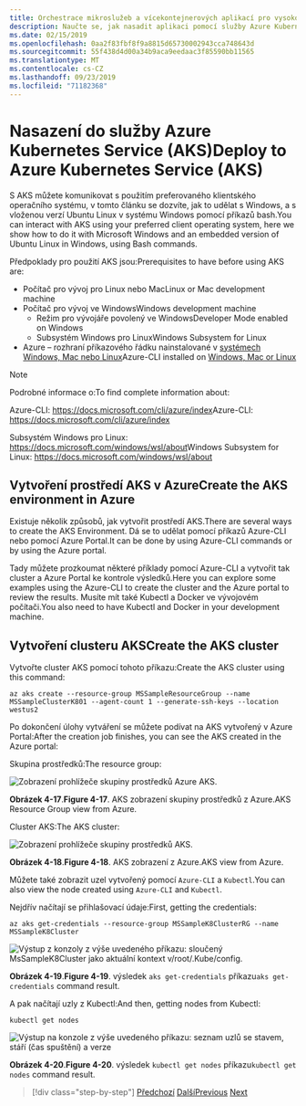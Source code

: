 ```yaml
---
title: Orchestrace mikroslužeb a vícekontejnerových aplikací pro vysokou škálovatelnost a dostupnost
description: Naučte se, jak nasadit aplikaci pomocí služby Azure Kubernetes.
ms.date: 02/15/2019
ms.openlocfilehash: 0aa2f83fbf8f9a8815d65730002943cca748643d
ms.sourcegitcommit: 55f438d4d00a34b9aca9eedaac3f85590bb11565
ms.translationtype: MT
ms.contentlocale: cs-CZ
ms.lasthandoff: 09/23/2019
ms.locfileid: "71182368"
---
```

# <a name="deploy-to-azure-kubernetes-service-aks"></a><span data-ttu-id="ea8d8-103">Nasazení do služby Azure Kubernetes Service (AKS)</span><span class="sxs-lookup"><span data-stu-id="ea8d8-103">Deploy to Azure Kubernetes Service (AKS)</span></span>

<span data-ttu-id="ea8d8-104">S AKS můžete komunikovat s použitím preferovaného klientského operačního systému, v tomto článku se dozvíte, jak to udělat s Windows, a s vloženou verzí Ubuntu Linux v systému Windows pomocí příkazů bash.</span><span class="sxs-lookup"><span data-stu-id="ea8d8-104">You can interact with AKS using your preferred client operating system, here we show how to do it with Microsoft Windows and an embedded version of Ubuntu Linux in Windows, using Bash commands.</span></span>

<span data-ttu-id="ea8d8-105">Předpoklady pro použití AKS jsou:</span><span class="sxs-lookup"><span data-stu-id="ea8d8-105">Prerequisites to have before using AKS are:</span></span>

- <span data-ttu-id="ea8d8-106">Počítač pro vývoj pro Linux nebo Mac</span><span class="sxs-lookup"><span data-stu-id="ea8d8-106">Linux or Mac development machine</span></span>
- <span data-ttu-id="ea8d8-107">Počítač pro vývoj ve Windows</span><span class="sxs-lookup"><span data-stu-id="ea8d8-107">Windows development machine</span></span>
  - <span data-ttu-id="ea8d8-108">Režim pro vývojáře povolený ve Windows</span><span class="sxs-lookup"><span data-stu-id="ea8d8-108">Developer Mode enabled on Windows</span></span>
  - <span data-ttu-id="ea8d8-109">Subsystém Windows pro Linux</span><span class="sxs-lookup"><span data-stu-id="ea8d8-109">Windows Subsystem for Linux</span></span>
- <span data-ttu-id="ea8d8-110">Azure – rozhraní příkazového řádku nainstalované v [systémech Windows, Mac nebo Linux](https://docs.microsoft.com/cli/azure/install-azure-cli)</span><span class="sxs-lookup"><span data-stu-id="ea8d8-110">Azure-CLI installed on [Windows, Mac or Linux](https://docs.microsoft.com/cli/azure/install-azure-cli)</span></span>

> [!NOTE]
> <span data-ttu-id="ea8d8-111">Podrobné informace o:</span><span class="sxs-lookup"><span data-stu-id="ea8d8-111">To find complete information about:</span></span>
>
> <span data-ttu-id="ea8d8-112">Azure-CLI: <https://docs.microsoft.com/cli/azure/index></span><span class="sxs-lookup"><span data-stu-id="ea8d8-112">Azure-CLI: <https://docs.microsoft.com/cli/azure/index></span></span>
>
> <span data-ttu-id="ea8d8-113">Subsystém Windows pro Linux: <https://docs.microsoft.com/windows/wsl/about></span><span class="sxs-lookup"><span data-stu-id="ea8d8-113">Windows Subsystem for Linux: <https://docs.microsoft.com/windows/wsl/about></span></span>

## <a name="create-the-aks-environment-in-azure"></a><span data-ttu-id="ea8d8-114">Vytvoření prostředí AKS v Azure</span><span class="sxs-lookup"><span data-stu-id="ea8d8-114">Create the AKS environment in Azure</span></span>

<span data-ttu-id="ea8d8-115">Existuje několik způsobů, jak vytvořit prostředí AKS.</span><span class="sxs-lookup"><span data-stu-id="ea8d8-115">There are several ways to create the AKS Environment.</span></span> <span data-ttu-id="ea8d8-116">Dá se to udělat pomocí příkazů Azure-CLI nebo pomocí Azure Portal.</span><span class="sxs-lookup"><span data-stu-id="ea8d8-116">It can be done by using Azure-CLI commands or by using the Azure portal.</span></span>

<span data-ttu-id="ea8d8-117">Tady můžete prozkoumat některé příklady pomocí Azure-CLI a vytvořit tak cluster a Azure Portal ke kontrole výsledků.</span><span class="sxs-lookup"><span data-stu-id="ea8d8-117">Here you can explore some examples using the Azure-CLI to create the cluster and the Azure portal to review the results.</span></span> <span data-ttu-id="ea8d8-118">Musíte mít také Kubectl a Docker ve vývojovém počítači.</span><span class="sxs-lookup"><span data-stu-id="ea8d8-118">You also need to have Kubectl and Docker in your development machine.</span></span>  

## <a name="create-the-aks-cluster"></a><span data-ttu-id="ea8d8-119">Vytvoření clusteru AKS</span><span class="sxs-lookup"><span data-stu-id="ea8d8-119">Create the AKS cluster</span></span>

<span data-ttu-id="ea8d8-120">Vytvořte cluster AKS pomocí tohoto příkazu:</span><span class="sxs-lookup"><span data-stu-id="ea8d8-120">Create the AKS cluster using this command:</span></span>

```console
az aks create --resource-group MSSampleResourceGroup --name MSSampleClusterK801 --agent-count 1 --generate-ssh-keys --location westus2
```

<span data-ttu-id="ea8d8-121">Po dokončení úlohy vytváření se můžete podívat na AKS vytvořený v Azure Portal:</span><span class="sxs-lookup"><span data-stu-id="ea8d8-121">After the creation job finishes, you can see the AKS created in the Azure portal:</span></span>

<span data-ttu-id="ea8d8-122">Skupina prostředků:</span><span class="sxs-lookup"><span data-stu-id="ea8d8-122">The resource group:</span></span>

![Zobrazení prohlížeče skupiny prostředků Azure AKS.](media/aks-resource-group-view.png)

<span data-ttu-id="ea8d8-124">**Obrázek 4-17**.</span><span class="sxs-lookup"><span data-stu-id="ea8d8-124">**Figure 4-17**.</span></span> <span data-ttu-id="ea8d8-125">AKS zobrazení skupiny prostředků z Azure.</span><span class="sxs-lookup"><span data-stu-id="ea8d8-125">AKS Resource Group view from Azure.</span></span>

<span data-ttu-id="ea8d8-126">Cluster AKS:</span><span class="sxs-lookup"><span data-stu-id="ea8d8-126">The AKS cluster:</span></span>

![Zobrazení prohlížeče skupiny prostředků AKS.](media/aks-cluster-view.png)

<span data-ttu-id="ea8d8-128">**Obrázek 4-18**.</span><span class="sxs-lookup"><span data-stu-id="ea8d8-128">**Figure 4-18**.</span></span> <span data-ttu-id="ea8d8-129">AKS zobrazení z Azure.</span><span class="sxs-lookup"><span data-stu-id="ea8d8-129">AKS view from Azure.</span></span>

<span data-ttu-id="ea8d8-130">Můžete také zobrazit uzel vytvořený pomocí `Azure-CLI` a `Kubectl`.</span><span class="sxs-lookup"><span data-stu-id="ea8d8-130">You can also view the node created using `Azure-CLI` and `Kubectl`.</span></span>

<span data-ttu-id="ea8d8-131">Nejdřív načítají se přihlašovací údaje:</span><span class="sxs-lookup"><span data-stu-id="ea8d8-131">First, getting the credentials:</span></span>

```console
az aks get-credentials --resource-group MSSampleK8ClusterRG --name MSSampleK8Cluster
```

![Výstup z konzoly z výše uvedeného příkazu: sloučený MsSampleK8Cluster jako aktuální kontext v/root/.Kube/config.](media/get-credentials-command-result.png)

<span data-ttu-id="ea8d8-133">**Obrázek 4-19**.</span><span class="sxs-lookup"><span data-stu-id="ea8d8-133">**Figure 4-19**.</span></span> <span data-ttu-id="ea8d8-134">výsledek `aks get-credentials` příkazu</span><span class="sxs-lookup"><span data-stu-id="ea8d8-134">`aks get-credentials` command result.</span></span>

<span data-ttu-id="ea8d8-135">A pak načítají uzly z Kubectl:</span><span class="sxs-lookup"><span data-stu-id="ea8d8-135">And then, getting nodes from Kubectl:</span></span>

```console
kubectl get nodes
```

![Výstup na konzole z výše uvedeného příkazu: seznam uzlů se stavem, stáří (čas spuštění) a verze](media/kubectl-get-nodes-command-result.png)

<span data-ttu-id="ea8d8-137">**Obrázek 4-20**.</span><span class="sxs-lookup"><span data-stu-id="ea8d8-137">**Figure 4-20**.</span></span> <span data-ttu-id="ea8d8-138">výsledek `kubectl get nodes` příkazu</span><span class="sxs-lookup"><span data-stu-id="ea8d8-138">`kubectl get nodes` command result.</span></span>

>[!div class="step-by-step"]
><span data-ttu-id="ea8d8-139">[Předchozí](orchestrate-high-scalability-availability.md)
>[Další](docker-apps-development-environment.md)</span><span class="sxs-lookup"><span data-stu-id="ea8d8-139">[Previous](orchestrate-high-scalability-availability.md)
[Next](docker-apps-development-environment.md)</span></span>
